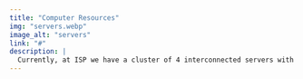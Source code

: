 ```yaml
---
title: "Computer Resources"
img: "servers.webp"
image_alt: "servers"
link: "#"
description: |
  Currently, at ISP we have a cluster of 4 interconnected servers with a total of 8 CPUs + 4 GPUs, and another cluster with 24 nodess (2 CPUs Intel Xeon / AMD EPYC each: 48-CPUs + 2 GPUs NVIDIA K40). We have a storage capacity of roughly 100 TB and a small cluster dedicated to the web site. The experimental members from VA and ERS also count with smaller clusters appropriate for data preprocessing and the use of numerical models and huge storage capacity (100 TB). Similar capacities exist in our collaborators. The [ERC-CoG-2015 SEDAL](https://cordis.europa.eu/project/id/647423/) project scaled this computational power keep it up-to-date. Thanks to the [ERC-SyG-2020 USMILE](https://cordis.europa.eu/project/id/855187/es) we just started the building of a new cold room with a powerful computer facilities for big EO data analysis.
---
```



